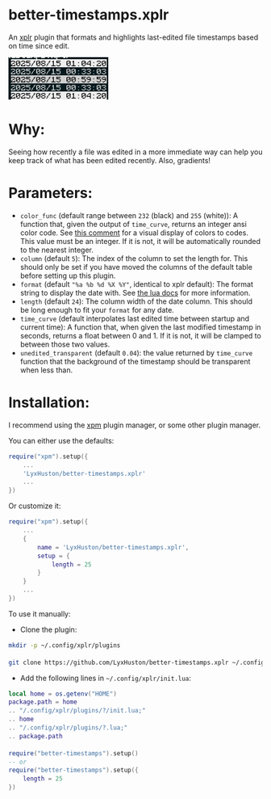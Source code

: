 # better-timestamps.xplr

An [xplr](https://github.com/sayanarijit/xplr) plugin that formats and highlights last-edited file timestamps based on time since edit.

![A picture of timestamps highlighted and reformatted using this plugin](better-timestamps.png)

# Why:

Seeing how recently a file was edited in a more immediate way can help you keep track of what has been edited recently.  Also, gradients!

# Parameters:

* `color_func` (default range between `232` (black) and `255` (white)): A function that, given the output of `time_curve`, returns an integer ansi color code.  See [this comment](https://gist.github.com/JBlond/2fea43a3049b38287e5e9cefc87b2124?permalink_comment_id=3892823#gistcomment-3892823) for a visual display of colors to codes.  This value must be an integer.  If it is not, it will be automatically rounded to the nearest integer.
* `column` (default `5`): The index of the column to set the length for.  This should only be set if you have moved the columns of the default table before setting up this plugin.
* `format` (default `"%a %b %d %X %Y"`, identical to xplr default): The format string to display the date with.  See [the lua docs](https://www.lua.org/pil/22.1.html) for more information.
* `length` (default `24`): The column width of the date column.  This should be long enough to fit your `format` for any date.
* `time_curve` (default interpolates last edited time between startup and current time): A function that, when given the last modified timestamp in seconds, returns a float between 0 and 1.  If it is not, it will be clamped to between those two values. 
* `unedited_transparent` (default `0.04`): the value returned by `time_curve` function that the background of the timestamp should be transparent when less than.

# Installation:

I recommend using the [xpm](https://github.com/dtomvan/xpm.xplr) plugin manager, or some other plugin manager.

You can either use the defaults:
```lua
require("xpm").setup({
	...
	'LyxHuston/better-timestamps.xplr'
	...
})
```

Or customize it:
```lua
require("xpm").setup({
	...
	{
		name = 'LyxHuston/better-timestamps.xplr',
		setup = {
			length = 25
		}
	}
	...
})
```


To use it manually:

* Clone the plugin:

```bash
mkdir -p ~/.config/xplr/plugins

git clone https://github.com/LyxHuston/better-timestamps.xplr ~/.config/xplr/plugins/better-timestamps
```

* Add the following lines in `~/.config/xplr/init.lua`:

```lua
local home = os.getenv("HOME")
package.path = home
.. "/.config/xplr/plugins/?/init.lua;"
.. home
.. "/.config/xplr/plugins/?.lua;"
.. package.path

require("better-timestamps").setup()
-- or
require("better-timestamps").setup({
	length = 25
})
```
